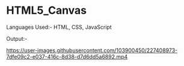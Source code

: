 # HTML5_Canvas

Languages Used:- HTML, CSS, JavaScript

Output:-




https://user-images.githubusercontent.com/103900450/227408973-7dfe09c2-e037-416c-8d38-d7d6dd5a6892.mp4

